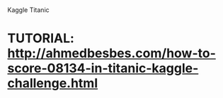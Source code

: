#

Kaggle Titanic


# TUTORIAL: http://ahmedbesbes.com/how-to-score-08134-in-titanic-kaggle-challenge.html

